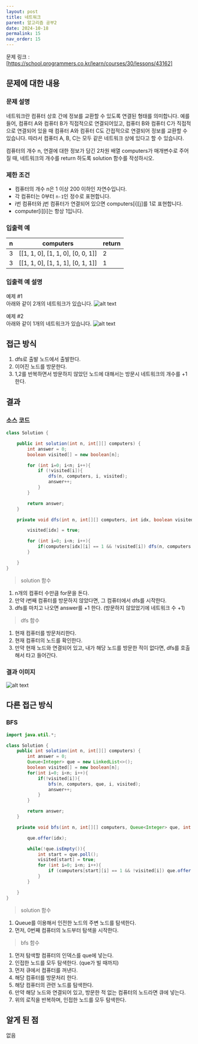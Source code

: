 ```yaml
---
layout: post
title: 네트워크
parent: 알고리즘 공부2
date: 2024-10-18
permalink: 15
nav_order: 15
---
```


문제 링크 : [https://school.programmers.co.kr/learn/courses/30/lessons/43162]

## 문제에 대한 내용

### 문제 설명

네트워크란 컴퓨터 상호 간에 정보를 교환할 수 있도록 연결된 형태를 의미합니다. 예를 들어, 컴퓨터 A와 컴퓨터 B가 직접적으로 연결되어있고, 컴퓨터 B와 컴퓨터 C가 직접적으로 연결되어 있을 때 컴퓨터 A와 컴퓨터 C도 간접적으로 연결되어 정보를 교환할 수 있습니다. 따라서 컴퓨터 A, B, C는 모두 같은 네트워크 상에 있다고 할 수 있습니다.

컴퓨터의 개수 n, 연결에 대한 정보가 담긴 2차원 배열 computers가 매개변수로 주어질 때, 네트워크의 개수를 return 하도록 solution 함수를 작성하시오.

### 제한 조건

- 컴퓨터의 개수 n은 1 이상 200 이하인 자연수입니다.
- 각 컴퓨터는 0부터 `n-1`인 정수로 표현합니다.
- i번 컴퓨터와 j번 컴퓨터가 연결되어 있으면 computers[i][j]를 1로 표현합니다.
- computer[i][i]는 항상 1입니다.

### 입출력 예

| n   | computers                         | return |
| --- | --------------------------------- | ------ |
| 3   | [[1, 1, 0], [1, 1, 0], [0, 0, 1]] | 2      |
| 3   | [[1, 1, 0], [1, 1, 1], [0, 1, 1]] | 1      |

### 입출력 예 설명

예제 #1  
아래와 같이 2개의 네트워크가 있습니다.
![alt text](/공부/알고리즘-공부/image-15.png)

예제 #2  
아래와 같이 1개의 네트워크가 있습니다.
![alt text](/공부/알고리즘-공부/image-16.png)

## 접근 방식

1. dfs로 출발 노드에서 출발한다.
2. 이어진 노드를 방문한다.
3. 1,2를 반복하면서 방문하지 않았던 노드에 대해서는 방문시 네트워크의 개수를 +1 한다.

## 결과

### 소스 코드

```java
class Solution {

    public int solution(int n, int[][] computers) {
        int answer = 0;
        boolean visited[] = new boolean[n];

        for (int i=0; i<n; i++){
            if (!visited[i]){
                dfs(n, computers, i, visited);
                answer++;
            }
        }

        return answer;
    }

    private void dfs(int n, int[][] computers, int idx, boolean visited[]) {

        visited[idx] = true;

        for (int i=0; i<n; i++){
            if(computers[idx][i] == 1 && !visited[i]) dfs(n, computers, i, visited);
        }

    }
}
```

> solution 함수

1. n개의 컴퓨터 수만큼 for문을 돈다.
2. 만약 i번째 컴퓨터를 방문하지 않았다면, 그 컴퓨터에서 dfs를 시작한다.
3. dfs를 마치고 나오면 answer를 +1 한다. (방문하지 않았었기에 네트워크 수 +1)

> dfs 함수

1. 현재 컴퓨터를 방문처리한다.
1. 현재 컴퓨터의 노드를 확인한다.
1. 만약 현재 노드와 연결되어 있고, 내가 해당 노드를 방문한 적이 없다면, dfs를 호출해서 타고 들어간다.

### 결과 이미지

![alt text](/공부/알고리즘-공부/image-17.png)

## 다른 접근 방식

### BFS

```java
import java.util.*;

class Solution {
    public int solution(int n, int[][] computers) {
        int answer = 0;
        Queue<Integer> que = new LinkedList<>();
        boolean visited[] = new boolean[n];
        for(int i=0; i<n; i++){
            if(!visited[i]){
                bfs(n, computers, que, i, visited);
                answer++;
            }
        }

        return answer;
    }

    private void bfs(int n, int[][] computers, Queue<Integer> que, int idx, boolean visited[]){

        que.offer(idx);

        while(!que.isEmpty()){
            int start = que.poll();
            visited[start] = true;
            for (int i=0; i<n; i++){
                if (computers[start][i] == 1 && !visited[i]) que.offer(i);
            }
        }

    }
}
```

> solution 함수

1. Queue를 이용해서 인전한 노드의 주변 노드를 탐색한다.
2. 먼저, 0번째 컴퓨터의 노드부터 탐색을 시작한다.

> bfs 함수

1. 먼저 탐색할 컴퓨터의 인덱스를 que에 넣는다.
1. 인접한 노드를 모두 탐색한다. (que가 빌 때까지)
1. 먼저 큐에서 컴퓨터를 꺼낸다.
1. 해당 컴퓨터를 방문처리 한다.
1. 해당 컴퓨터의 관련 노드를 탐색한다.
1. 만약 해당 노드와 연결되어 있고, 방문한 적 없는 컴퓨터의 노드라면 큐에 넣는다.
1. 위의 로직을 반복하며, 인접한 노드를 모두 탐색한다.

## 알게 된 점

없음

[https://school.programmers.co.kr/learn/courses/30/lessons/43162]: https://school.programmers.co.kr/learn/courses/30/lessons/43162
